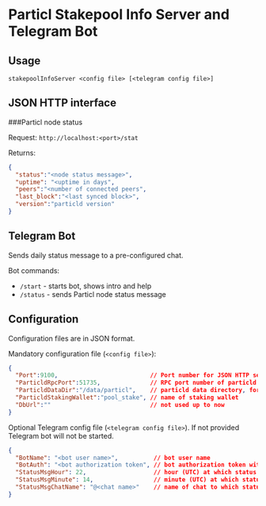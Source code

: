 # Particl Stakepool Info Server and Telegram Bot

## Usage

`stakepoolInfoServer <config file> [<telegram config file>]`
## JSON HTTP interface

###Particl node status
 
Request: `http://localhost:<port>/stat`

Returns:
```json
{
  "status":"<node status message>",
  "uptime": "<uptime in days",
  "peers":"<number of connected peers",
  "last_block":"<last synced block>",
  "version":"particld version"
}
```

  
## Telegram Bot

Sends daily status message to a pre-configured chat.

Bot commands:
* `/start` - starts bot, shows intro and help
* `/status` - sends Particl node status message

## Configuration

Configuration files are in JSON format.

Mandatory configuration file (`<config file>`):
```json
{
  "Port":9100,                          // Port number for JSON HTTP server
  "ParticldRpcPort":51735,              // RPC port number of particld
  "ParticldDataDir":"/data/particl",    // particld data directory, for .cookie lookup
  "ParticldStakingWallet":"pool_stake", // name of staking wallet
  "DbUrl":""                            // not used up to now
}

```

Optional Telegram config file (`<telegram config file>`). If not provided Telegram bot will not be started.
```json
{
  "BotName": "<bot user name>",          // bot user name
  "BotAuth": "<bot authorization token", // bot authorization token without lead "bot"
  "StatusMsgHour": 22,                   // hour (UTC) at which status message is sent
  "StatusMsgMinute": 14,                 // minute (UTC) at which status message is sent
  "StatusMsgChatName": "@<chat name>"    // name of chat to which status message is sent
}
```

